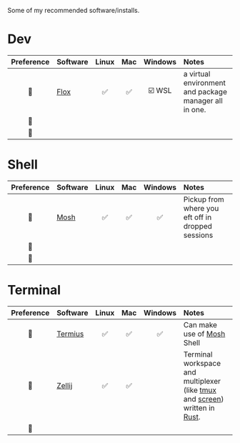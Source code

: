 Some of my recommended software/installs.

# Dev

| Preference | Software                         | Linux | Mac | Windows | Notes |
| :--------: | :-----------------------------   | :---: | :-: | :-----: | :----- |
| 🥇         | [Flox](https://flox.dev/)       | ✅     | ✅   | ☑️ WSL   | a virtual environment and package manager all in one. |
| 🥈         |                                  |       |     |         | | 
| 🥉         |                                  |       |     |         | | 


# Shell

| Preference | Software                         | Linux | Mac | Windows | Notes  |
| :--------: | :-----------------------------   | :---: | :-: | :-----: | :----- |
| 🥇         | [Mosh](https://mosh.org/)        | ✅     | ✅   | ✅       | Pickup from where you eft off in dropped sessions |
| 🥈         |                                  |       |     |         |        | 
| 🥉         |                                  |       |     |         |        | 


# Terminal

| Preference | Software                         | Linux | Mac | Windows | Notes |
| :--------: | :-----------------------------   | :---: | :-: | :-----: | :----- |
| 🥇         | [Termius](https://termius.com/)  | ✅     | ✅   | ✅       | Can make use of [Mosh](#Shell) Shell |
| 🥈         | [Zellij](https://zellij.dev/)    | ✅     | ✅   |         | Terminal workspace and multiplexer (like [tmux](https://github.com/tmux/tmux) and [screen](https://www.gnu.org/software/screen/)) written in [Rust](https://www.rust-lang.org/). | 
| 🥉         |                                  |       |     |         | | 
